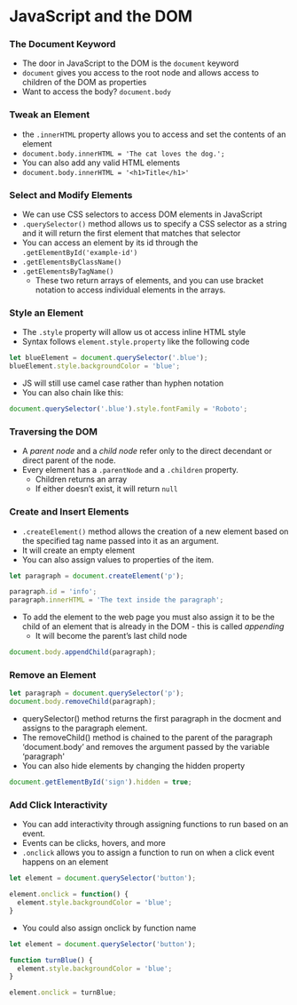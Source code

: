 # JavaScript and the DOM

### The Document Keyword

- The door in JavaScript to the DOM is the `document` keyword
- `document` gives you access to the root node and allows access to children of the DOM as properties
- Want to access the body? `document.body`

### Tweak an Element

- the `.innerHTML` property allows you to access and set the contents of an element
- `document.body.innerHTML = 'The cat loves the dog.';`
- You can also add any valid HTML elements
- `document.body.innerHTML = '<h1>Title</h1>'`

### Select and Modify Elements

- We can use CSS selectors to access DOM elements in JavaScript
- `.querySelector()` method allows us to specify a CSS selector as a string and it will return the first element that matches that selector
- You can access an element by its id through the `.getElementById('example-id')`
- `.getElementsByClassName()`
- `.getElementsByTagName()`
   - These two return arrays of elements, and you can use bracket notation to access individual elements in the arrays.

### Style an Element

- The `.style` property will allow us ot access inline HTML style
- Syntax follows `element.style.property` like the following code

```javascript
let blueElement = document.querySelector('.blue');
blueElement.style.backgroundColor = 'blue';
```

- JS will still use camel case rather than hyphen notation
- You can also chain like this:

```javascript
document.querySelector('.blue').style.fontFamily = 'Roboto';
```

### Traversing the DOM

- A *parent node* and a *child node* refer only to the direct decendant or direct parent of the node.
- Every element has a `.parentNode` and a `.children` property.
   - Children returns an array
   - If either doesn’t exist, it will return `null`

### Create and Insert Elements

- `.createElement()` method allows the creation of a new element based on the specified tag name passed into it as an argument.
- It will create an empty element
- You can also assign values to properties of the item.

```javascript
let paragraph = document.createElement('p');

paragraph.id = 'info';
paragraph.innerHTML = 'The text inside the paragraph';
```

- To add the element to the web page you must also assign it to be the child of an element that is already in the DOM - this is called *appending*
   - It will become the parent’s last child node

```javascript
document.body.appendChild(paragraph);
```

### Remove an Element

```javascript
let paragraph = document.querySelector('p');
document.body.removeChild(paragraph);
```

- querySelector() method returns the first paragraph in the docment and assigns to the paragraph element.
- The removeChild() method is chained to the parent of the paragraph ‘document.body’ and removes the argument passed by the variable ‘paragraph'
- You can also hide elements by changing the hidden property

```javascript
document.getElementById('sign').hidden = true;
```

### Add Click Interactivity

- You can add interactivity through assigning functions to run based on an event.
- Events can be clicks, hovers, and more
- `.onclick` allows you to assign a function to run on when a click event happens on an element

```javascript
let element = document.querySelector('button');

element.onclick = function() {
  element.style.backgroundColor = 'blue';
}
```

- You could also assign onclick by function name

```javascript
let element = document.querySelector('button');

function turnBlue() {
  element.style.backgroundColor = 'blue';
}

element.onclick = turnBlue;
```

